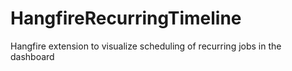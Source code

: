 # HangfireRecurringTimeline
Hangfire extension to visualize scheduling of recurring jobs in the dashboard
